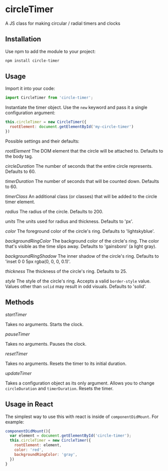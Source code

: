 # circleTimer
A JS class for making circular / radial timers and clocks

## Installation

Use npm to add the module to your project:

```sh
npm install circle-timer
```

## Usage

Import it into your code:

```js
import CircleTimer from 'circle-timer';
```

Instantiate the timer object. Use the `new` keyword and pass it a single configuration argument:

```js
this.circleTimer = new CircleTimer({
  rootElement: document.getElementById('my-circle-timer')
})
```

Possible settings and their defaults:

*rootElement*
The DOM element that the circle will be attached to. Defaults to the body tag.

*circleDuration*
The number of seconds that the entire circle represents. Defaults to 60.

*timerDuration*
The number of seconds that will be counted down. Defaults to 60.

*timerClass*
An additional class (or classes) that will be added to the circle timer element.

*radius*
The radius of the circle. Defaults to 200.

*units*
The units used for radius and thickness. Defaults to 'px'.

*color*
The foreground color of the circle's ring. Defaults to 'lightskyblue'.

*backgroundRingColor*
The background color of the circle's ring. The color that's visible as the time slips away. Defaults to 'gainsboro' (a light gray).

*backgroundRingShadow*
The inner shadow of the circle's ring. Defaults to 'inset 0 0 5px rgba(0, 0, 0, 0.1)'.

*thickness*
The thickness of the circle's ring. Defaults to 25.

*style*
The style of the circle's ring. Accepts a valid `border-style` value. Values other than `solid` may result in odd visuals. Defaults to 'solid'.

## Methods

*startTimer*

Takes no arguments. Starts the clock.

*pauseTimer*

Takes no arguments. Pauses the clock.

*resetTimer*

Takes no arguments. Resets the timer to its initial duration.

*updateTimer*

Takes a configuration object as its only argument. Allows you to change `circleDuration` and `timerDuration`. Resets the timer.

## Usage in React

The simplest way to use this with react is inside of `componentDidMount`. For example:

```js
componentDidMount(){
  var element = document.getElementById('circle-timer');
  this.circleTimer = new CircleTimer({
    rootElement: element,
    color: 'red',
    backgroundRingColor: 'gray',
  })
}
```